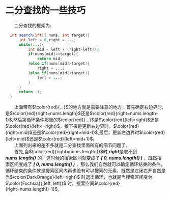 # 二分查找的一些技巧
&emsp;&emsp;二分查找的框架为:
```java
  int search(int[] nums, int target){
      int left = 0,right = ...;
      while(...){
          int mid = left + (right-left)/2;
          if(nums[mid]==target){
              return mid;
          }else if(nums[mid]>target){
              right = ...;
          }else if(nums[mid]<target){
              left = ...;
          }
      }
      return -1;
  }
```
&emsp;&emsp;上面带有$\color{red}{...}$的地方就是需要注意的地方，首先确定右边界时,是$\color{red}{right=nums.length}$还是$\color{red}{right=nums.length-1}$,然后第循环条件那里的$\color{red}{...}$是$\color{red}{left<right}$还是$\color{red}{left<=right}$，接下来是更新右边界时，$\color{red}{right=mid}$还是$\color{red}{right=mid-1}$,最后，更新左边界时$\color{red}{left=mid}$还是$\color{red}{left=mid+1}$。  
&emsp;&emsp;上面列出来的差不多就是二分查找里面所有的细节问题了。  
&emsp;&emsp;首先,当$\color{red}{right=nums.length()}$时,***right***是取不到 ***nums.length()*** 的，这时候的搜索区间就变成了 ***[ 0, nums.length() )*** ，既然搜索区间变成了 ***[ 0, nums.length() )*** ，那么我们自然就可以确定循环结束的条件，循环结束的条件就是搜索区间内再也没有可以搜索的元素，既然是左闭右开自然是当$\color{DarkOrange}{left=right}$ 时退出循环，也就是当搜索区间变为$\color{Fuchsia}{[left, left)}$ 时，搜索空间$\color{red}{right=nums.length()-1}$,